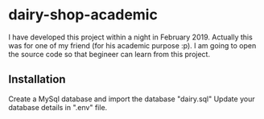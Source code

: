 # dairy-shop-academic
I have developed this project within a night in February 2019. Actually this was for one of my friend (for his academic purpose :p). I am going to open the source code so that begineer can learn from this project.

## Installation
Create a MySql database and import the database "dairy.sql"
Update your database details in ".env" file.
